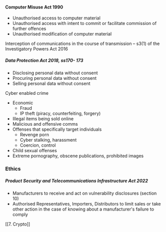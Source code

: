 #### Computer Misuse Act 1990
- Unauthorised access to computer material
- Unauthorised access with intent to commit or facilitate commission of further offences
- Unauthorised modification of computer material

Interception of communications in the course of transmission – s3(1) of the Investigatory Powers Act 2016

##### Data Protection Act 2018, ss170- 173 
- Disclosing personal data without consent 
- Procuring personal data without consent 
- Selling personal data without consent

Cyber enabled crime 
- Economic 
	- Fraud 
	- IP theft (piracy, counterfeiting, forgery) 
-  Illegal items being sold online 
- Malicious and offensive comms 
- Offenses that specifically target individuals 
	- Revenge porn 
	- Cyber stalking, harassment 
	- Coercion, control
- Child sexual offenses 
- Extreme pornography, obscene publications, prohibited images


### Ethics


##### Product Security and Telecommunications Infrastructure Act 2022
- Manufacturers to receive and act on vulnerability disclosures (section 10)
- Authorised Representatives, Importers, Distributors to limit sales or take other action in the case of knowing about a manufacturer's failure to comply



[[7. Crypto]]